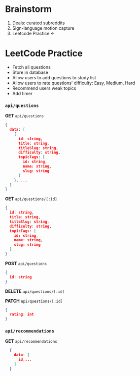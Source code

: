 # Brainstorm

1. Deals: curated subreddits
2. Sign-language motion capture
3. Leetcode Practice <-

# LeetCode Practice

- Fetch all questions
- Store in database
- Allow users to add questions to study list
- Allow users to rate questions' difficulty: Easy, Medium, Hard
- Recommend users weak topics
- Add timer

### `api/questions`

**GET** `api/questions`

```json
{
  data: [
    {
      id: string,
      title: string,
      titleSlug: string,
      difficulty: string,
      topicTags: [
        id: string,
        name: string,
        slug: string
      ]
    }, ...
  ]
}
```

**GET** `api/questions/[:id]`

```json
{
  id: string,
  title: string,
  titleSlug: string,
  difficulty: string,
  topicTags: [
    id: string,
    name: string,
    slug: string
  ]
}
```

**POST** `api/questions`

```json
{
  id: string
}
```

**DELETE** `api/questions/[:id]`

**PATCH** `api/questions/[:id]`

```json
{
  rating: int
}
```

### `api/recommendations`

**GET** `api/recommendations`

```json
  {
    data: [
      id,...
    ]
  }
```
